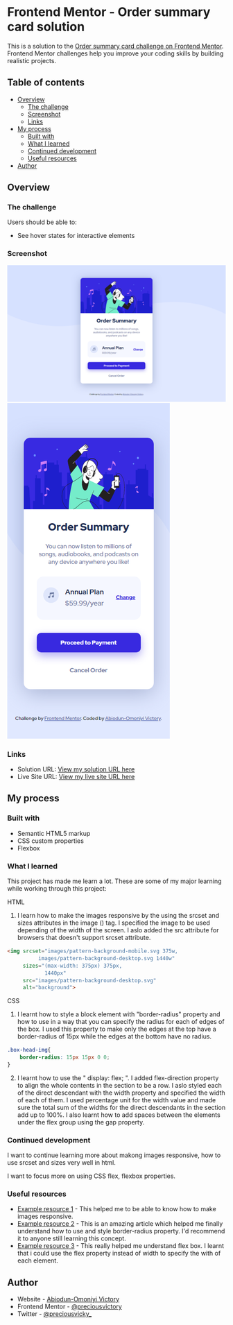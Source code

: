 # Frontend Mentor - Order summary card solution

This is a solution to the [Order summary card challenge on Frontend Mentor](https://www.frontendmentor.io/challenges/order-summary-component-QlPmajDUj). Frontend Mentor challenges help you improve your coding skills by building realistic projects. 

## Table of contents

- [Overview](#overview)
  - [The challenge](#the-challenge)
  - [Screenshot](#screenshot)
  - [Links](#links)
- [My process](#my-process)
  - [Built with](#built-with)
  - [What I learned](#what-i-learned)
  - [Continued development](#continued-development)
  - [Useful resources](#useful-resources)
- [Author](#author)


## Overview

### The challenge

Users should be able to:

- See hover states for interactive elements

### Screenshot

![](./screenshot.png) 
![](./screenshot-mobile.png)


### Links

- Solution URL: [View my solution URL here](https://github.com/preciousvictory/order-summary-component-main-frontendmentor/)
- Live Site URL: [View my live site URL here](https://preciousvictory.github.io/order-summary-component-main-frontendmentor/)

## My process

### Built with

- Semantic HTML5 markup
- CSS custom properties
- Flexbox

### What I learned

This project has made me learn a lot. These are some of my major learning while working through this project:

HTML
1. I learn how to make the images responsive by the using the srcset and sizes attributes in the image (<img>) tag. I specified the image to be used depending of the width of the screen. I aslo added the src attribute for browsers that doesn't support srcset attribute.
```html
<img srcset="images/pattern-background-mobile.svg 375w,
          images/pattern-background-desktop.svg 1440w"
     sizes="(max-width: 375px) 375px,
            1440px"
     src="images/pattern-background-desktop.svg"
     alt="background">
```

CSS
1. I learnt how to style a block element with "border-radius" property and how to use in a way that you can specify the radius for each of edges of the box.  I used this property to make only the edges at the top have a border-radius of 15px while the edges at the bottom have no radius.
```css
.box-head-img{
    border-radius: 15px 15px 0 0;
}
```

2. I learnt how to use the " display: flex; ". 
   I added flex-direction property to align the whole contents in the section to be a row. 
   I aslo styled each of the direct descendant with the width property and specified the width of each of them. I used percentage unit for the width value and made sure the total sum of the widths for the direct descendants in the section add up to 100%.
   I also learnt how to add spaces between the elements under the flex group using the gap property.


### Continued development

I want to continue learning more about makong images responsive, how to use srcset and sizes very well in html.

I want to focus more on using CSS flex, flexbox properties.


### Useful resources

- [Example resource 1](https://developer.mozilla.org/en-US/docs/Learn/HTML/Multimedia_and_embedding/Responsive_images) - This helped me to be able to know how to make images responsive.
- [Example resource 2](https://developer.mozilla.org/en-US/docs/Web/CSS/box-shadow) - This is an amazing article which helped me finally understand how to use and style border-radius property. I'd recommend it to anyone still learning this concept.
- [Example resource 3](https://developer.mozilla.org/en-US/docs/Web/CSS/CSS_Flexible_Box_Layout/Basic_Concepts_of_Flexbox) - This really helped me understand flex box. I learnt that i could use the flex property instead of width to specify the with of each element.

## Author

- Website - [Abiodun-Omoniyi Victory](https://preciousvictory.github.io/order-summary-component-main-frontendmentor/)
- Frontend Mentor - [@preciousvictory](https://www.frontendmentor.io/profile/preciousvictory)
- Twitter - [@preciousvicky_](https://www.twitter.com/preciousvicky_)

